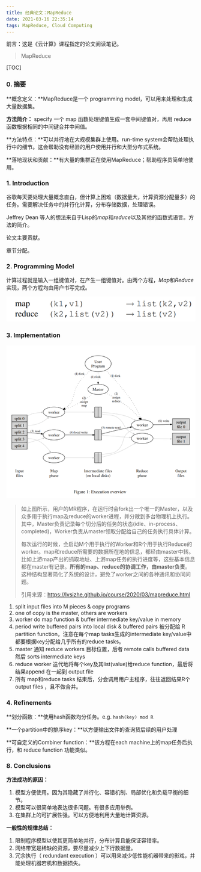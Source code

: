 ```yaml
---
title: 经典论文：MapReduce
date: 2021-03-16 22:35:14
tags: MapReduce, Cloud Computing
---
```


前言：这是《云计算》课程指定的论文阅读笔记。

> MapReduce

[TOC]

### 0. 摘要

**概念定义：**MapReduce是一个 programming model，可以用来处理和生成大量数据集。

**方法简介：** specify 一个 map 函数处理键值生成一套中间键值对，再用 reduce 函数根据相同的中间键合并中间值。

**方法特点：**可以并行地在大规模集群上使用。run-time system会帮助处理执行中的细节。这会帮助没有经验的用户使用并行和大型分布式系统。

**落地现状和贡献：**有大量的集群正在使用MapReduce；帮助程序员简单地使用。

### 1. Introduction

谷歌每天要处理大量概念直白，但计算上困难（数据量大，计算资源分配量多）的任务。需要解决任务中的并行化计算，分布存储数据，处理错误。

Jeffrey Dean 等人的想法来自于Lisp的*map*和*reduce*以及其他的函数式语言。方法的简介。

论文主要贡献。

章节分配。

### 2. Programming Model

计算过程就是输入一组键值对，在产生一组键值对。由两个方程，*Map*和*Reduce*实现，两个方程均由用户书写完成。

![](.\经典论文：MapReduce\MapReduce函数相关类型.png)

### 3. Implementation

![](.\经典论文：MapReduce\执行概览.png)

> 如上图所示，用户的MR程序，在运行时会fork出一个唯一的Master，以及众多用于执行map及reduce的worker进程，并分散到多台物理机上执行。其中，Master负责记录每个切分后的任务的状态(idle、in-process、completed)，Worker负责从master领取分配给自己的任务执行具体计算。
>
> 每次运行的时候，会启动M个用于执行的Worker和R个用于执行Reduce的worker。map和reduce所需要的数据所在地的信息，都经由master中转。比如上游map产出的抓取地址、上游map任务的执行进度等，这些基本信息都在master有记录。**所有的map、reduce的协调工作，由master负责**。这种结构显著简化了系统的设计，避免了worker之间的各种通讯和协同问题。
>
> 引用来源：https://lvsizhe.github.io/course/2020/03/mapreduce.html

1. split input files into M pieces & copy programs
2. one of copy is the master, others are workers
3. worker do map function & buffer intermediate key/value in memory
4. period write buffered pairs into local disk &  buffered pairs 被分配给 R partition function，注意在每个map tasks生成的intermediate key/value中都要根据key分配给几乎所有的reduce tasks。
5. master 通知 reduce workers 目标位置，后者 remote calls buffered data 然后 sorts intermediate keys
6. reduce worker 迭代地将每个key及其list(value)给reduce function，最后将结果append 在一起到 output file
7. 所有 map和reduce tasks 结束后，分会调用用户主程序，往往返回结果R个output files ，且不做合并。

### 4. Refinements

**划分函数：**使用hash函数均分任务。e.g. `hash(key) mod R`

**一个partition中的排序key：**以方便输出文件的查询货后续的用户处理

**可自定义的Combiner function：**该方程在each machine上的map任务后执行，和 reduce function 功能类似。

### 8. Conclusions

**方法成功的原因：**

1. 模型方便使用。因为其隐藏了并行化、容错机制、局部优化和负载平衡的细节。
2. 模型可以很简单地表达很多问题。有很多应用举例。
3. 在集群上的可扩展性强。可以方便地利用大量地计算资源。

**一般性的规律总结：**

1. 限制程序模型以使其更简单地并行，分布计算且能保证容错率。
2. 网络带宽是稀缺的资源，要尽量减少上下行数据量。
3. 冗余执行（ redundant execution ）可以用来减少低性能机器带来的影戏，并能处理机器宕机和数据损失。

